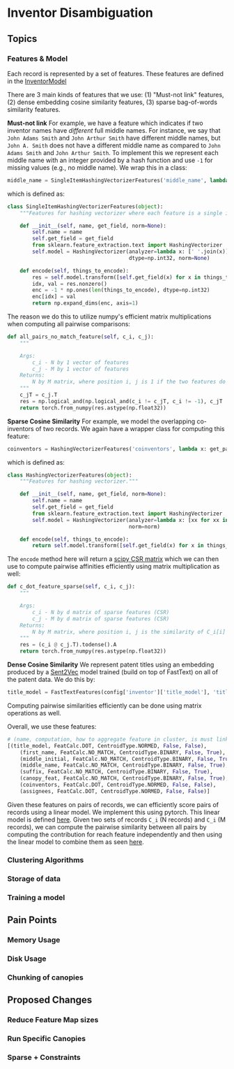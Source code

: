 # Inventor Disambiguation

## Topics

### Features & Model

Each record is represented by a set of features.
These features are defined in the [InventorModel](../pv/disambiguation/inventor/model.py)

There are 3 main kinds of features that we use:
(1) "Must-not link" features,
(2) dense embedding cosine similarity features,
(3) sparse bag-of-words similarity features.

**Must-not link** For example, we have a feature which indicates if two
inventor names have _different_ full middle names. For instance,
we say that `John Adams Smith` and `John Arthur Smith` have
different middle names, but `John A. Smith` does not have a different
middle name as compared to `John Adams Smith` and `John Arthur Smith`.
To implement this we represent each middle name with an integer
provided by a hash function and use `-1` for missing values (e.g.,
no middle name). We wrap this in a class:

```Python
middle_name = SingleItemHashingVectorizerFeatures('middle_name', lambda x: x.middle_name())
```

which is defined as:

```Python
class SingleItemHashingVectorizerFeatures(object):
    """Features for hashing vectorizer where each feature is a single integer."""

    def __init__(self, name, get_field, norm=None):
        self.name = name
        self.get_field = get_field
        from sklearn.feature_extraction.text import HashingVectorizer
        self.model = HashingVectorizer(analyzer=lambda x: [' '.join(x)] if x else [], alternate_sign=False,
                                       dtype=np.int32, norm=None)

    def encode(self, things_to_encode):
        res = self.model.transform([self.get_field(x) for x in things_to_encode])
        idx, val = res.nonzero()
        enc = -1 * np.ones(len(things_to_encode), dtype=np.int32)
        enc[idx] = val
        return np.expand_dims(enc, axis=1)
```

The reason we do this to utilize numpy's efficient matrix multiplications when computing all pairwise comparisons:

```Python
def all_pairs_no_match_feature(self, c_i, c_j):
    """

    Args:
        c_i - N by 1 vector of features
        c_j - M by 1 vector of features
    Returns:
        N by M matrix, where position i, j is 1 if the two features do not match
    """
    c_jT = c_j.T
    res = np.logical_and(np.logical_and(c_i != c_jT, c_i != -1), c_jT != -1)
    return torch.from_numpy(res.astype(np.float32))
```

**Sparse Cosine Similarity** For example, we model the overlapping co-inventors
of two records. We again have a wrapper class for computing this feature:

```Python
coinventors = HashingVectorizerFeatures('coinventors', lambda x: get_patent_coinventors(x), 'l2')
```

which is defined as:

```Python
class HashingVectorizerFeatures(object):
    """Features for hashing vectorizer."""

    def __init__(self, name, get_field, norm=None):
        self.name = name
        self.get_field = get_field
        from sklearn.feature_extraction.text import HashingVectorizer
        self.model = HashingVectorizer(analyzer=lambda x: [xx for xx in x], alternate_sign=False, dtype=np.float32,
                                       norm=norm)

    def encode(self, things_to_encode):
        return self.model.transform([self.get_field(x) for x in things_to_encode])
```

The `encode` method here will return a [scipy CSR matrix](https://docs.scipy.org/doc/scipy/reference/generated/scipy.sparse.csr_matrix.html)
which we can then use to compute pairwise affinities efficiently
using matrix multiplication as well:

```Python
def c_dot_feature_sparse(self, c_i, c_j):
    """

    Args:
        c_i - N by d matrix of sparse features (CSR)
        c_j - M by d matrix of sparse features (CSR)
    Returns:
        N by M matrix, where position i, j is the similarity of C_i[i] and C_j[j]
    """
    res = (c_i @ c_j.T).todense().A
    return torch.from_numpy(res.astype(np.float32))
```

**Dense Cosine Similarity** We represent patent titles
using an embedding produced by a [Sent2Vec](https://github.com/epfml/sent2vec)
model trained (build on top of FastText) on all of the patent data. We do this
by:

```Python
title_model = FastTextFeatures(config['inventor']['title_model'], 'title', get_patent_title)
```

Computing pairwise similarities efficiently can be done using
matrix operations as well.

Overall, we use these features:

```Python
# (name, computation, how to aggregate feature in cluster, is must link constraint, is must not link constraint)
[(title_model, FeatCalc.DOT, CentroidType.NORMED, False, False),
    (first_name, FeatCalc.NO_MATCH, CentroidType.BINARY, False, True),
    (middle_initial, FeatCalc.NO_MATCH, CentroidType.BINARY, False, True),
    (middle_name, FeatCalc.NO_MATCH, CentroidType.BINARY, False, True),
    (suffix, FeatCalc.NO_MATCH, CentroidType.BINARY, False, True),
    (canopy_feat, FeatCalc.NO_MATCH, CentroidType.BINARY, False, True),
    (coinventors, FeatCalc.DOT, CentroidType.NORMED, False, False),
    (assignees, FeatCalc.DOT, CentroidType.NORMED, False, False)]
```

Given these features on pairs of records, we can efficiently score
pairs of records using a linear model. We implement this using pytorch.
This linear model is defined [here](https://github.com/iesl/grinch/blob/main/src/python/grinch/model.py#L23-L70).
Given two sets of records `C_i` (N records) and `C_i` (M records),
we can compute the pairwise similarity between all pairs by
computing the contribution for reach feature independently and then
using the linear model to combine them as seen [here](https://github.com/iesl/grinch/blob/main/src/python/grinch/agglom.py#L115-L139).

### Clustering Algorithms

### Storage of data

### Training a model

## Pain Points

### Memory Usage

### Disk Usage

### Chunking of canopies

## Proposed Changes

### Reduce Feature Map sizes

### Run Specific Canopies

### Sparse + Constraints
